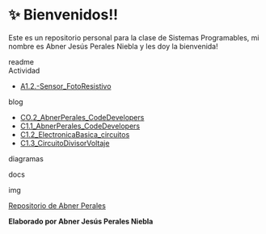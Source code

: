 # :sparkles: Bienvenidos!!
Este es un repositorio personal para la clase de Sistemas Programables, mi nombre es Abner Jesús Perales Niebla y les doy la bienvenida!

readme  
Actividad
  - [A1.2.-Sensor_FotoResistivo](https://github.com/AbnerPerales19/SistemasProgramables_AbnerPerales/blob/master/Actividad/A1.2.-Sensor_FotoResistivo.md)
  
blog
  - [CO.2_AbnerPerales_CodeDevelopers](https://github.com/AbnerPerales19/SistemasProgramables_AbnerPerales/blob/master/blog/CO.2_AbnerPerales_CodeDevelopers.md)
  - [C1.1_AbnerPerales_CodeDevelopers](https://github.com/AbnerPerales19/SistemasProgramables_AbnerPerales/blob/master/blog/C1.1_AbnerPerales_CodeDevelopers.md)
  - [C1.2_ElectronicaBasica_circuitos](https://github.com/AbnerPerales19/SistemasProgramables_AbnerPerales/blob/master/blog/C1.2_ElectronicaBasica_circuitos.md)
  - [C1.3_CircuitoDivisorVoltaje](https://github.com/AbnerPerales19/SistemasProgramables_AbnerPerales/blob/master/blog/C1.3_CircuitoDivisorVoltaje.md)

diagramas

docs

img





[Repositorio de Abner Perales](https://github.com/AbnerPerales19/SistemasProgramables_AbnerPerales.git)

**Elaborado por Abner Jesús Perales Niebla**